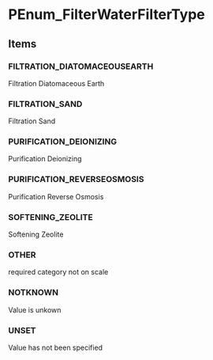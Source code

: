 # PEnum_FilterWaterFilterType


<!-- end of short definition -->
## Items

### FILTRATION_DIATOMACEOUSEARTH
Filtration Diatomaceous Earth

### FILTRATION_SAND
Filtration Sand

### PURIFICATION_DEIONIZING
Purification Deionizing

### PURIFICATION_REVERSEOSMOSIS
Purification Reverse Osmosis

### SOFTENING_ZEOLITE
Softening Zeolite

### OTHER
required category not on scale

### NOTKNOWN
Value is unkown

### UNSET
Value has not been specified

